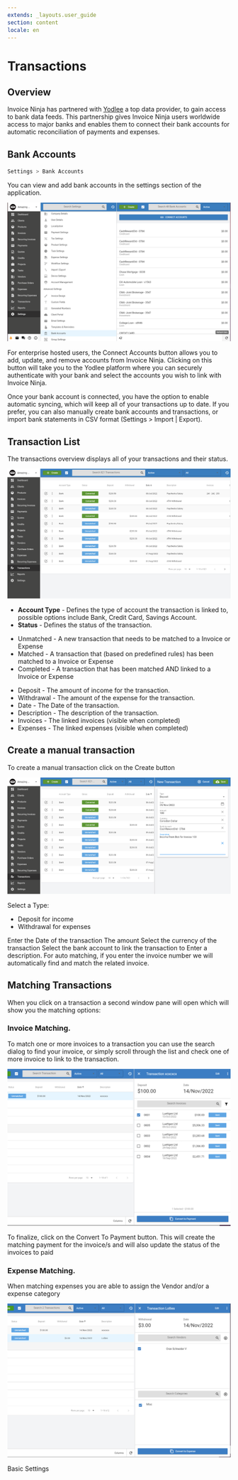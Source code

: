 ```yaml
---
extends: _layouts.user_guide
section: content
locale: en
---
```


# Transactions

## Overview

Invoice Ninja has partnered with [Yodlee](https://www.yodlee.com) a top data provider, to gain access to bank data feeds. This partnership gives Invoice Ninja users worldwide access to major banks and enables them to connect their bank accounts for automatic reconciliation of payments and expenses.

## Bank Accounts

```bash
Settings > Bank Accounts
```

You can view and add bank accounts in the settings section of the application.

![alt text](/assets/images/transactions/bank_account_list.png "Bank Accounts")

For enterprise hosted users, the Connect Accounts button allows you to add, update, and remove accounts from Invoice Ninja. Clicking on this button will take you to the Yodlee platform where you can securely authenticate with your bank and select the accounts you wish to link with Invoice Ninja.

Once your bank account is connected, you have the option to enable automatic syncing, which will keep all of your transactions up to date. If you prefer, you can also manually create bank accounts and transactions, or import bank statements in CSV format (Settings > Import | Export).

## Transaction List

The transactions overview displays all of your transactions and their status.

![alt text](/assets/images/transactions/transaction_list.png "Transaction Overview")

- **Account Type** - Defines the type of account the transaction is linked to, possible options include Bank, Credit Card, Savings Account.
- **Status** - Defines the status of the transaction.

* Unmatched - A new transaction that needs to be matched to a Invoice or Expense
* Matched - A transaction that (based on predefined rules) has been matched to a Invoice or Expense
* Completed - A transaction that has been matched AND linked to a Invoice or Expense

- Deposit - The amount of income for the transaction.
- Withdrawal - The amount of the expense for the transaction.
- Date - The Date of the transaction.
- Description - The description of the transaction.
- Invoices - The linked invoices (visible when completed)
- Expenses - The linked expenses (visible when completed)

## Create a manual transaction

To create a manual transaction click on the Create button

![alt text](/assets/images/transactions/new_transaction.png "Create a manual transaction")

Select a Type:

- Deposit for income
- Withdrawal for expenses

Enter the Date of the transaction
The amount
Select the currency of the transaction
Select the bank account to link the transaction to
Enter a description. For auto matching, if you enter the invoice number we will automatically find and match the related invoice.

## Matching Transactions

When you click on a transaction a second window pane will open which will show you the matching options:

### Invoice Matching.

To match one or more invoices to a transaction you can use the search dialog to find your invoice, or simply scroll through the list and check one of more invoice to link to the transaction.

![alt text](/assets/images/user_guide/invoice_match.png "Match a invoice")

To finalize, click on the Convert To Payment button. This will create the matching payment for the invoice/s and will also update the status of the invoices to paid

### Expense Matching.

When matching expenses you are able to assign the Vendor and/or a expense category

![alt text](/assets/images/user_guide/expense_match.png "Match a expense")

<x-next url=/en/basic-settings>Basic Settings</x-next>
